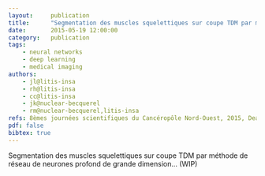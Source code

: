 ```yaml
---
layout:     publication
title:      "Segmentation des muscles squelettiques sur coupe TDM par méthode de réseau de neurones profond de grande dimension"
date:       2015-05-19 12:00:00
category:   publication
tags:
    - neural networks
    - deep learning
    - medical imaging
authors:
    - jl@litis-insa
    - rh@litis-insa
    - cc@litis-insa
    - jk@nuclear-becquerel
    - rm@nuclear-becquerel,litis-insa
refs: 8èmes journées scientifiques du Cancéropôle Nord-Ouest, 2015, Deauville, France
pdf: false
bibtex: true
---
```


Segmentation des muscles squelettiques sur coupe TDM par méthode de réseau de neurones profond de grande dimension... (WIP)
